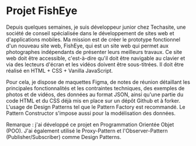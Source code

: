 # Projet FishEye
Depuis quelques semaines, je suis développeur junior chez Techasite, une société de conseil spécialisée dans le développement de sites web et d'applications mobiles. Ma mission est de créer le prototype fonctionnel d'un nouveau site web, FishEye, qui est un site web qui permet aux photographes indépendants de présenter leurs meilleurs travaux. Ce site web doit être accessible, c'est-à-dire qu'il doit être navigable au clavier et via des lecteurs d'écran et les vidéos doivent être sous-titrées. Il doit être réalisé en HTML + CSS + Vanilla JavaScript. 

Pour cela, je dispose de maquettes Figma, de notes de réunion détaillant les principales fonctionnalités et les contraintes techniques, des exemples de photos et de vidéos, des données au format JSON, ainsi qu'une partie du code HTML et du CSS déjà mis en place sur un dépôt Github et à forker. L'usage de Design Patterns tel que le Pattern Factory est recommandé. Le Pattern Constructor s'impose aussi pour la modélisation des données. 

Remarque : j'ai développé ce projet en Programmation Orientée Objet (POO). J'ai également utilisé le Proxy-Pattern et l'Observer-Pattern (Publisher/Subscriber) comme Design Patterns.